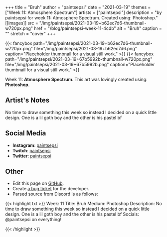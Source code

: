 +++
title =       "Bruh"
author =      "paintsepsi"
date =        "2021-03-19"
themes =      ["Week 11: Atmosphere Spectrum"]
artists =     ["paintsepsi"]
description = "by paintsepsi for week 11: Atmosphere Spectrum. Created using: Photoshop."
[[images]]
      src = "/img/paintsepsi/2021-03-19+b62ec7d6-thumbnail-w720px.png"
      href = "/blog/paintsepsi-week-11-4cdb"
      alt = "Bruh"
      caption = ""
      stretch = "cover"
+++

{{< fancybox path="/img/paintsepsi/2021-03-19+b62ec7d6-thumbnail-w720px.png" file="/img/paintsepsi/2021-03-19+b62ec7d6.png" caption="Placeholder thumbnail for a visual still work." >}}
{{< fancybox path="/img/paintsepsi/2021-03-19+67b5992b-thumbnail-w720px.png" file="/img/paintsepsi/2021-03-19+67b5992b.png" caption="Placeholder thumbnail for a visual still work." >}}


Week 11: **Atmosphere Spectrum**. This art was lovingly created using: **Photoshop**.

## Artist's Notes

No time to draw something this week so instead I decided on a quick little design. One is a lil goth boy and the other is his pastel bf

## Social Media

- **Instagram**: <a href='https://instagram.com/paintsepsi' target='_blank'>paintsepsi</a>
- **Twitch**: <a href='https://twitch.tv/paintsepsi' target='_blank'>paintsepsi</a>
- **Twitter**: <a href='https://twitter.com/paintsepsi' target='_blank'>paintsepsi</a>

## Other

- Edit this page on [GitHub](https://github.com/teaminkling/web-refresh/edit/main/content/blog/paintsepsi-week-11-4cdb.md).
- Create [a bug ticket](https://github.com/teaminkling/web-refresh/issues/new?assignees=&labels=bug&template=problem-report.md&title=) for the developer.
- Parsed source from Discord is as follows:

{{< highlight txt >}}
Week: 11
Title: Bruh
Medium: Photoshop
Description: No time to draw something this week so instead I decided on a quick little design. One is a lil goth boy and the other is his pastel bf
Socials: @paintsepsi on everything!


{{< /highlight >}}